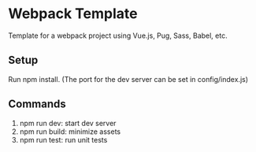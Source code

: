 # Webpack Template

Template for a webpack project using Vue.js, Pug, Sass, Babel, etc.

## Setup
Run npm install.  (The port for the dev server can be set in config/index.js)
    
## Commands
1. npm run dev: start dev server
2. npm run build: minimize assets
3. npm run test: run unit tests
